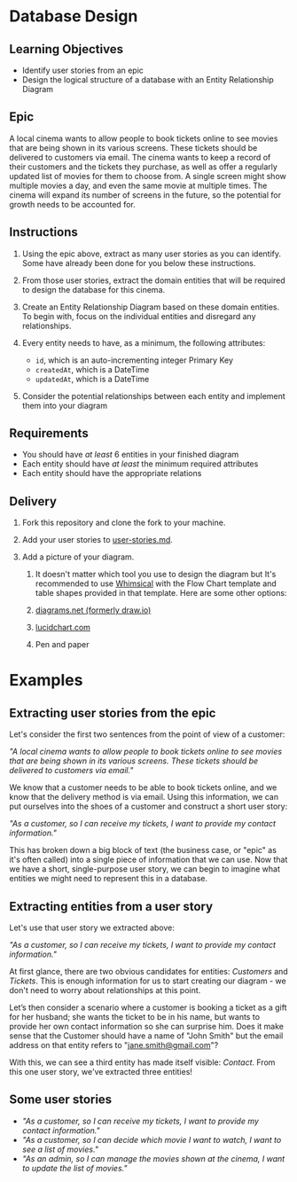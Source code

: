 # Database Design

## Learning Objectives

- Identify user stories from an epic
- Design the logical structure of a database with an Entity Relationship Diagram

## Epic

A local cinema wants to allow people to book tickets online to see movies that are being shown in its various screens.
These tickets should be delivered to customers via email.
The cinema wants to keep a record of their customers and the tickets they purchase, as well as offer a regularly updated list of movies for them to choose from. A single screen might show multiple movies a day, and even the same movie at multiple times. The cinema will expand its number of screens in the future, so the potential for growth needs to be accounted for.

## Instructions

1. Using the epic above, extract as many user stories as you can identify. Some have already been done for you below these instructions.

2. From those user stories, extract the domain entities that will be required to design the database for this cinema.

3. Create an Entity Relationship Diagram based on these domain entities. To begin with, focus on the individual entities and disregard any relationships.

4. Every entity needs to have, as a minimum, the following attributes:

   - `id`, which is an auto-incrementing integer Primary Key
   - `createdAt`, which is a DateTime
   - `updatedAt`, which is a DateTime

5. Consider the potential relationships between each entity and implement them into your diagram

## Requirements

- You should have _at least_ 6 entities in your finished diagram
- Each entity should have _at least_ the minimum required attributes
- Each entity should have the appropriate relations

## Delivery

1. Fork this repository and clone the fork to your machine.
2. Add your user stories to [user-stories.md](./user-stories.md).
3. Add a picture of your diagram.

   1. It doesn't matter which tool you use to design the diagram but It's recommended to use [Whimsical](https://whimsical.com/) with the Flow Chart template and table shapes provided in that template. Here are some other options:

   2. [diagrams.net (formerly draw.io)](https://app.diagrams.net/)
   3. [lucidchart.com](https://www.lucidchart.com/)
   4. Pen and paper

# Examples

## Extracting user stories from the epic

Let's consider the first two sentences from the point of view of a customer:

_"A local cinema wants to allow people to book tickets online to see movies that are being shown in its various screens. These tickets should be delivered to customers via email."_

We know that a customer needs to be able to book tickets online, and we know that the delivery method is via email. Using this information, we can put ourselves into the shoes of a customer and construct a short user story:

_"As a customer, so I can receive my tickets, I want to provide my contact information."_

This has broken down a big block of text (the business case, or "epic" as it's often called) into a single piece of information that we can use. Now that we have a short, single-purpose user story, we can begin to imagine what entities we might need to represent this in a database.

## Extracting entities from a user story

Let's use that user story we extracted above:

_"As a customer, so I can receive my tickets, I want to provide my contact information."_

At first glance, there are two obvious candidates for entities: _Customers_ and _Tickets_. This is enough information for us to start creating our diagram - we don't need to worry about relationships at this point.

Let’s then consider a scenario where a customer is booking a ticket as a gift for her husband; she wants the ticket to be in his name, but wants to provide her own contact information so she can surprise him. Does it make sense that the Customer should have a name of "John Smith" but the email address on that entity refers to "jane.smith@gmail.com"?

With this, we can see a third entity has made itself visible: _Contact_. From this one user story, we've extracted three entities!

## Some user stories

- _"As a customer, so I can receive my tickets, I want to provide my contact information."_
- _"As a customer, so I can decide which movie I want to watch, I want to see a list of movies."_
- _"As an admin, so I can manage the movies shown at the cinema, I want to update the list of movies."_

